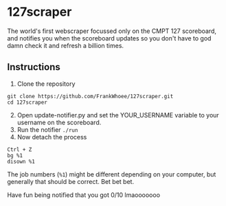 # 127scraper
The world's first webscraper focussed only on the CMPT 127 scoreboard, and notifies you when the scoreboard updates so you don't have to god damn check it and refresh a billion times.

## Instructions

1. Clone the repository
```
git clone https://github.com/FrankWhoee/127scraper.git
cd 127scraper
```
2. Open update-notifier.py and set the YOUR_USERNAME variable to your username on the scoreboard.
3. Run the notifier
`./run`
4. Now detach the process
```
Ctrl + Z
bg %1
disown %1
```

The job numbers (`%1`) might be different depending on your computer, but generally that should be correct. Bet bet bet.

Have fun being notified that you got 0/10 lmaooooooo
